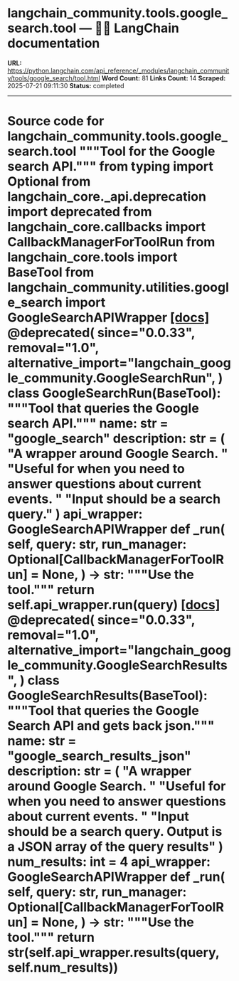 # langchain_community.tools.google_search.tool — 🦜🔗 LangChain  documentation

**URL:** https://python.langchain.com/api_reference/_modules/langchain_community/tools/google_search/tool.html
**Word Count:** 81
**Links Count:** 14
**Scraped:** 2025-07-21 09:11:30
**Status:** completed

---

# Source code for langchain\_community.tools.google\_search.tool               """Tool for the Google search API."""          from typing import Optional          from langchain_core._api.deprecation import deprecated     from langchain_core.callbacks import CallbackManagerForToolRun     from langchain_core.tools import BaseTool          from langchain_community.utilities.google_search import GoogleSearchAPIWrapper                              [[docs]](https://python.langchain.com/api_reference/community/tools/langchain_community.tools.google_search.tool.GoogleSearchRun.html#langchain_community.tools.google_search.tool.GoogleSearchRun)     @deprecated(         since="0.0.33",         removal="1.0",         alternative_import="langchain_google_community.GoogleSearchRun",     )     class GoogleSearchRun(BaseTool):         """Tool that queries the Google search API."""              name: str = "google_search"         description: str = (             "A wrapper around Google Search. "             "Useful for when you need to answer questions about current events. "             "Input should be a search query."         )         api_wrapper: GoogleSearchAPIWrapper              def _run(             self,             query: str,             run_manager: Optional[CallbackManagerForToolRun] = None,         ) -> str:             """Use the tool."""             return self.api_wrapper.run(query)                                             [[docs]](https://python.langchain.com/api_reference/community/tools/langchain_community.tools.google_search.tool.GoogleSearchResults.html#langchain_community.tools.google_search.tool.GoogleSearchResults)     @deprecated(         since="0.0.33",         removal="1.0",         alternative_import="langchain_google_community.GoogleSearchResults",     )     class GoogleSearchResults(BaseTool):         """Tool that queries the Google Search API and gets back json."""              name: str = "google_search_results_json"         description: str = (             "A wrapper around Google Search. "             "Useful for when you need to answer questions about current events. "             "Input should be a search query. Output is a JSON array of the query results"         )         num_results: int = 4         api_wrapper: GoogleSearchAPIWrapper              def _run(             self,             query: str,             run_manager: Optional[CallbackManagerForToolRun] = None,         ) -> str:             """Use the tool."""             return str(self.api_wrapper.results(query, self.num_results))
